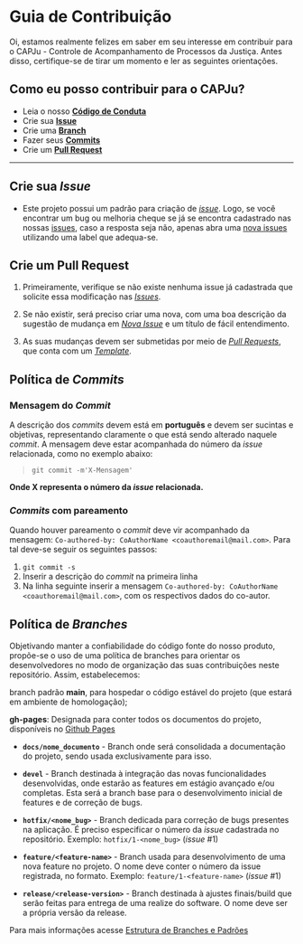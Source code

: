 # Guia de Contribuição

Oi, estamos realmente felizes em saber em seu interesse em contribuir para o CAPJu - Controle de Acompanhamento de Processos da Justiça. Antes disso, certifique-se de tirar um momento e ler as seguintes orientações.

## Como eu posso contribuir para o CAPJu?

- Leia o nosso [**Código de Conduta**](https://github.com/fga-eps-mds/2022-1-CAPJu-Doc/blob/main/.github/CODE_OF_CONDUCT.md)
- Crie sua [**Issue**](#crie-sua-issue)
- Crie uma [**Branch**](#política-de-branches)
- Fazer seus [**Commits**](#política-de-commits)
- Crie um [**Pull Request**](#crie-um-pull-request)

---

## Crie sua _Issue_

- Este projeto possui um padrão para criação de [_issue_](https://github.com/fga-eps-mds/2022-1-CAPJu-Doc/blob/main/.github/ISSUE_TEMPLATE/). Logo, se você encontrar um bug ou melhoria cheque se já se encontra cadastrado nas nossas [issues](https://github.com/fga-eps-mds/2022-1-CAPJu-Doc/issues), caso a resposta seja não, apenas abra uma [nova issues](https://github.com/fga-eps-mds/2022-1-CAPJu-Doc/issues/new/) utilizando uma label que adequa-se.

## Crie um Pull Request

1. Primeiramente, verifique se não existe nenhuma issue já cadastrada que solicite essa modificação nas [_Issues_](https://github.com/fga-eps-mds/2022-1-CAPJu-Doc/issues).

2. Se não existir, será preciso criar uma nova, com uma boa descrição da sugestão de mudança em [_Nova Issue_](https://github.com/fga-eps-mds/2022-1-CAPJu-Doc/issues/new/) e um título de fácil entendimento.

3. As suas mudanças devem ser submetidas por meio de [_Pull Requests_](https://github.com/fga-eps-mds/2022-1-CAPJu-Doc/pulls), que conta com um [_Template_](https://github.com/fga-eps-mds/2022-1-CAPJu-Doc/blob/main/.github/pull_request_template.md).

## Política de _Commits_

### Mensagem do _Commit_

A descrição dos _commits_ devem está em **português** e devem ser sucintas e objetivas, representando claramente o que está sendo alterado naquele _commit_. A mensagem deve estar acompanhada do número da _issue_ relacionada, como no exemplo abaixo:

> `git commit -m'X-Mensagem'`

**Onde X representa o número da _issue_ relacionada.**

### _Commits_ com pareamento

Quando houver pareamento o _commit_ deve vir acompanhado da mensagem: `Co-authored-by: CoAuthorName <coauthoremail@mail.com>`. Para tal deve-se seguir os seguintes passos:

1. `git commit -s`
1. Inserir a descrição do _commit_ na primeira linha
1. Na linha seguinte inserir a mensagem `Co-authored-by: CoAuthorName <coauthoremail@mail.com>`, com os respectivos dados do co-autor.

## Política de _Branches_

Objetivando manter a confiabilidade do código fonte do nosso produto, propõe-se o uso de uma política de branches para orientar os desenvolvedores no modo de organização das suas contribuições neste repositório. Assim, estabelecemos:

branch padrão **main**, para hospedar o código estável do projeto (que estará em ambiente de homologação);

**gh-pages**: Designada para conter todos os documentos do projeto, disponíveis no [Github Pages](https://fga-eps-mds.github.io/2022-1-CAPJu-Doc/#/)

- **`docs/nome_documento`** - Branch onde será consolidada a documentação do projeto, sendo usada exclusivamente para isso.

- **`devel`** - Branch destinada à integração das novas funcionalidades desenvolvidas, onde estarão as features em estágio avançado e/ou completas. Esta será a branch base para o desenvolvimento inicial de features e de correção de bugs.

- **`hotfix/<nome_bug>`** - Branch dedicada para correção de bugs presentes na aplicação. É preciso especificar o número da _issue_ cadastrada no repositório.
  Exemplo: `hotfix/1-<nome_bug>` (_issue_ #1)

- **`feature/<feature-name>`** - Branch usada para desenvolvimento de uma nova feature no projeto. O nome deve conter o número da issue registrada, no formato.
  Exemplo: `feature/1-<feature-name>` (_issue_ #1)

- **`release/<release-version>`** - Branch destinada à ajustes finais/build que serão feitas para entrega de uma realize do software. O nome deve ser a própria versão da release.

Para mais informações acesse [Estrutura de Branches e Padrões](https://github.com/fga-eps-mds/2022-1-CAPJu-Doc/branches)
